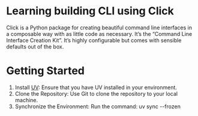 # Learning building CLI using Click

Click is a Python package for creating beautiful command line interfaces in a composable way with as little code as necessary. It’s the “Command Line Interface Creation Kit”. It’s highly configurable but comes with sensible defaults out of the box.

# Getting Started

1. Install [UV](https://astral.sh/blog/uv): Ensure that you have UV installed in your environment.
2. Clone the Repository: Use Git to clone the repository to your local machine.
3. Synchronize the Environment:
Run the command: uv sync --frozen
